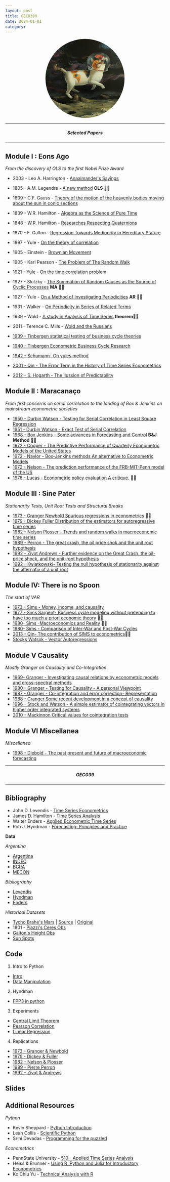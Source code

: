 ```yaml
---
layout: post
title: GEC0390
date: 2024-01-01
category:
---
```



<!-- # <center> Time Series </center> -->







<!-- Greetings, time series enthusiasts!
I'm thrilled to welcome you to this exciting voyage through the realm of time series analysis. As your guide, I extend a warm invitation to embark on this enlightening journey with me. This platform is your personal portal to a wealth of knowledge, constantly refreshed to enhance your learning experience. Here, you'll discover a curated collection of resources tailored to complement our studies, including thought-provoking papers, diverse datasets, and invaluable code snippets. My goal is to equip you with the tools and insights needed to excel in the fascinating world of time series analysis. So let's dive in together, explore the possibilities, and embark on this enriching adventure! -->


<!-- ![alt text](/public/img/JIVB_3.png) -->
<div style="text-align:center;">
    <img src="/public/code/Jaki_Charrua_gatodelespacio.jpg" alt="alt text" width="250" height="250" style="border-radius: 50%;">
</div>


---
##### <center> Selected Papers </center>
---

<!-- - [1931 - Gilbert Walker - On periodicity of series of related terms](/public/papers/T2_-_1931_-_Gilbert_Walker_-_On_periodicity_of_series_of_related_terms.pdf) -->



Module I : Eons Ago
---

<!-- *“All things originate from one another and vanish into one another
According to necessity
They give each other justice and recompense for injustice
In conformity with the order of time.”
-Anaximander -->

*From the discovery of OLS to the first Nobel Prize Award*

- 2003 - Leo A. Harrington - [Anaximander's Sayings](/public/papers/anaximander.pdf)

- 1805 - A.M. Legendre - [A new method](/public/papers/1.1_1805_Legendre_A_new_method.pdf)  **OLS** 🐱‍🚀
- 1809 - C.F. Gauss - [Theory of the motion of the heavenly bodies moving about the sun in conic sections](/public/papers/1.2_1809_Gauss_Theory_of_the_motion_of_the_heavenly_bodies_moving_about_the_sun_in_conic_sections.pdf)
- 1839 - W.R. Hamilton - [Algebra as the Science of Pure Time](https://www.maths.tcd.ie/pub/HistMath/People/Hamilton/PureTime/PureTime.pdf)
- 1848 - W.R. Hamilton - [Researches Respecting Quaternions](https://www.maths.tcd.ie/pub/HistMath/People/Hamilton/ResQuat/ResQuat.pdf)
- 1870 - F. Galton - [Regression Towards Mediocrity in Hereditary Stature](/public/papers/2_-_1870_-_Galton_-_Regression_Towards_Mediocrity_in_Hereditary_Stature.pdf)
- 1897 - Yule - [On the theory of correlation](/public/papers/T1_-1897_-_Yule_-_On_the_theory_of_correlation.pdf)
- 1905 - Einstein - [Brownian Movement](/public/papers/T3.5_-_1905_-_Einstein_-_Brownian_Movement.pdf)
- 1905 - Karl Pearson - [The Problem of The Random Walk](/public/papers/T3.5_-_1905_-_Karl_Pearson_-_The_Problem_of_The_Random_Walk.pdf)
- 1921 - Yule - [On the time correlation problem](/public/papers/T2_-1921-_Yule_-_On_the_time_correlation_problem.pdf)
- 1927 - Slutzky - [The Summation of Random Causes as the Source of Cyclic Processes](/public/papers/T2_-_1927_-_Slutzky_-_The_Summation_of_Random_Causes_as_the_Source_of_Cyclic_Processes.pdf)  **MA** 🐱‍🚀
- 1927 - Yule - [On a Method of Investigating Periodicities](/public/papers/T2_-_1927_-_Yule_-_On_a_Method_of_Investigating_Periodicities.pdf) **AR** 🐱‍🚀
- 1931 - Walker - [On Periodicity in Series of Related Terms](/public/papers/T2_-_1931_-_Walker.pdf)
- 1939 - Wold - [A study in Analysis of Time Series](/public/papers/T2_-_1939_-_Wold_-_A_study_in_Analysis_of_Time_Series.pdf) **theorem**🐱‍🚀
- 2011 - Terence C. Mills - [Wold and the Russians](/public/papers/T2-_a_falta_de_Wold-_mills2011_-_Wold_and_the_Russians.pdf)  
- [1939 - Tinbergen statistical testing of business cycle theories](/public/papers/1.3_1939_Tinbergen_statistical_testing_of_business_cycle_theories.pdf)
- [1940 - Tinbergen Econometric Business Cycle Research](/public/papers/1.4_1940_Tinbergen_Econometric_Business_Cycle_Research.pdf)
- [1942 - Schumann- On yules method ](/public/papers/T2_-_1942_-_Schumann-_On_yules_method_.pdf)

- [2001 - Qin - The Error Term in the History of Time Series Econometrics](/public/papers/T6_-_VAR_-_2001_-_Qin_-_The_Error_Term_in_the_History_of_Time_Series_Econometrics.pdf)
- [2012 - S. Hogarth - The Ilussion of Predictability](/public/papers/ilussion.pdf)




Module II : **Maracanaço**
---

*From first concerns on serial correlation to the landing of Box & Jenkins on mainstream econometric societies*


- [1950 - Durbin Watson  - Testing for Serial Correlation in Least Square Regression](/public/papers/T1_-_1950_-_Durbin_Watson__-_Testing_for_Serial_Correlation_in_Least_Square_Regression.pdf)
- [1951 - Durbin Watson - Exact Test of Serial Correlation](/public/papers/T1_-_1951_-_Durbin_Watson_-_Exact_Test_of_Serial_Correlation.pdf)
- [1968 - Box Jenkins - Some advances in Forecasting and Control](/public/papers/T3_-_1968_-_Box_Y_Jenkins_-_Some_advances_in_Forecasting_and_Control.pdf) **B&J Method** 🐱‍🚀
- [1972 - Cooper - The Predictive Performance of Quarterly Econometric Models of the United States](/public/papers/T3_-1972_-cooper_-_The_Predictive_Performance_of_Quarterly_Econometric_Models_of_the_United_States.pdf)
- [1972 - Naylor - Box-Jenkins methods  An alternative to Econometric Models](/public/papers/T3_-_1972_-_Naylor_-_Box-Jenkins_methods__An_alternative_to_Econometric_Models.pdf)
- [1972 - Nelson - The prediction performance of the FRB-MIT-Penn model of the US](/public/papers/T3_-_1972_-_Nelson_-_The_prediction_performance_of_the_FRB-MIT-Penn_model_of_the_US.pdf)
- [1976 - Lucas - Econometric policy evaluation A critique.](/public/papers/T2.5_-1976_-_Lucas_-_Econometric_policy_evaluation_A_critique..pdf) 🐱‍🚀


Module III : **Sine Pater**
---

*Stationarity Tests, Unit Root Tests and Structural Breaks*


- [1973 - Granger Newbold  Spurious regressions in econometrics](/public/papers/T4_-_1973_Granger_Newbold__Spurious_regressions_in_econometrics.pdf) 🐱‍🚀
- [1979 - Dickey Fuller Distribution of the estimators for autoregressive time series](/public/papers/T4_-_1979_-_Dickey_Fuller_Distribution_of_the_estimators_for_autoregressive_time_series.pdf)
- [1982 - Nelson Plosser - Trends and random walks in macroeconomic time series](/public/papers/T4_-1982_-_nelson_y_plosser_-_Trends_and_random_walks_in_macroeconomic_time_series.pdf)
- [1989 - Perron - The great crash, the oil price shok and the unit root hypothesis](/public/papers/T4_-1989_-_perron_-_the_great_crash,_the_oil_price_shok_and_the_unit_root_hypothesis.pdf)
- [1992 - Zivot Andrews - Further evidence on the Great Crash, the oil-price shock, and the unit-root hypothesis](/public/papers/T4_-1992_-zivot&andrews_-_Further_evidence_on_the_Great_Crash,_the_oil-price_shock,_and_the_unit-root_hypothesis.pdf)
- [1992 - Kwiatkowski- Testing the null hypothesis of stationarity against the alternativ of a unit root](/public/papers/T4_-_1992_-_Kwiatkowski-_Testing_the_null_hypothesis_of_stationarity_against_the_alternativ_of_a_unit_root.pdf)


Module IV: **There is no Spoon**
---
*The start of VAR*



- [1973 - Sims - Money, income, and causality](/public/papers/T6_-_VAR_-_1973_-_Sims_-_Money,_income,_and_causality.pdf)
- [1977 - Sims Sargent- Business cycle modeling without pretending to have too much a priori economic theory](/public/papers/T6_-_VAR_-1977_-_Sims_Sargent-_Business_cycle_modeling_without_pretending_to_have_too_much_a_priori_economic_theory.pdf) 🐱‍🚀
- [1980- Sims -Macroeconomics and Reality](/public/papers/T6_-_VAR_-_1980-_Sims_-Macroeconomics_and_Reality.pdf) 🐱‍🚀
- [1980- Sims - Comparison of Inter-War and Post-War Cycles](/public/papers/T6_-_VAR_-_1980-_Sims_-_COMPARISON_OF_INTERWAR_AND_POSTWAR_CYCLES.pdf)
- [2013 - Qin- The contribution of SIMS to econometrics](/public/papers/T6_-_VAR_-_2013_-_The_contribution_of_SIMS_to_econometrics.pdf)🐱‍🚀
- [Stocks Watsok - Vector Autoregressions](/public/papers/T6_-_VAR_-_stocks&watsok_-_Vector_Autoregressions.pdf)


Module V Causality
---
*Mostly Granger on Causality and Co-Integration*

- [1969- Granger -  Investigating causal relations by econometric models and cross-spectral methods](/public/papers/T5__-_1969-_Granger_-__Investigating_causal_relations_by_econometric_models_and_cross-spectral_methods.pdf)
- [1980 - Granger - Testing for Causality - A personal Viewpoint](/public/papers/T5__-_1980_-_Granger_-_Testing_for_Causality_-_A_personal_Viewpoint.pdf)
- [1987 - Granger -  Co-integration and error correction- Representation](/public/papers/T5__-_1987_-_Granger_-__Co-integration_and_error_correction-_Representation.pdf)
- [1988 - Granger Some recent development in a concept of causality](/public/papers/T5__-_1988_-_Granger_Some_recent_development_in_a_concept_of_causality.pdf)
- [1996 - Stock and Watson - A simple estimator of cointegrating vectors in higher order integrated systems](/public/papers/T5_-_1996_-_Stock_and_Watson_-_A_simple_estimator_of_cointegrating_vectors_in_higher_order_integrated_systems.pdf)
- [2010 - Mackinnon Critical values for cointegration tests](/public/papers/T5_-_2010_-_Mackinnon_Critical_values_for_cointegration_tests.pdf)

<!-- - [2023 - Causal Discovery for Temporal Data](/public/papers/T7_-_2023_-_Causal_Discovery_for_Temporal_Data.pdf) -->


<!-- Module VI The man they didn't listen to
---
*Mandelbrot's observations on Stock Markets*
- [1997 - On the Meaning and Use of Kurtosis](/public/papers/T7_-_1997_-_On_the_Meaning_and_Use_of_Kurtosis.pdf)

- [1963 - Mandelbrot - New Methods in Statistical Economics](/public/papers/T7_-1963_-Mandelbrot_-_New_Methods_in_Statistical_Economics.pdf)
- [1963 - Mandelbrot - Variation of Certain Speculative Prices](/public/papers/T7_-1963_-Mandelbrot_-_Variation_of_Certain_Speculative_Prices.pdf)
- [1985 - Mandelbrot - Self-affine fractals and fractal dimension](/public/papers/T7_-Mandelbrot_-1985-__Self-affine_fractals_and_fractal_dimension.pdf)
- [2010 - Mandelbrot- Fractals in Financial Markets](/public/papers/T7_-Mandelbrot_-2010_-__Fractals_in_Financial_Markets.pdf)
- [2013 - Where Do Thin Tails Come From](/public/papers/T8_-_Where_Do_Thin_Tails_Come_From.pdf)
- [2023 - On single point forecasts for fat-tailed variables](/public/papers/T7_-_2023_-_On_single_point_forecasts_for_fat-tailed_variables.pdf)

- [ - Fundamentals of Heavy Tails](/public/papers/T8_-The_Fundamentals_of_Heavy_Tails.pdf)
- [2023 - The fundamentals of heavy tails  Properties, emergence, and estimation](/public/papers/T7_-_2023_-_The_fundamentals_of_heavy_tails__Properties,_emergence,_and_estimation.pdf)
- [ - Statistical Consequences of Fat Tails](/public/papers/T7_-_Statistical_Consequences_of_Fat_Tails.pdf)
- [2009- Lecturing birds on flying - Can mathematical theories destroy the financial markets](/public/papers/T8_-_2009-_Lecturing_birds_on_flying_-_Can_mathematical_theories_destroy_the_financial_markets.pdf)
- [2015 - Black Swans and the Domains of Statistics](/public/papers/T8_-_2015_-_Black_Swans_and_the_Domains_of_Statistics.pdf) -->


<!-- Module  Risk and Uncertainty
---
*Papers on general topics*
- [2009 - The six mistakes executives make in risk management](/public/papers/T8_-_2009_-_The_six_mistakes_executives_make_in_risk_management.pdf)
- [2009 - We Don't Quite Know What We are Talking About When We Talk About Volatility](/public/papers/T8_-_2009_-_We_Don't_Quite_Know_What_We_are_Talking_About_When_We_Talk_About_Volatility.pdf)

- [2009 - Errors, robustness, and the fourth quadrant](/public/papers/T8_-_2009_-_Errors,_robustness,_and_the_fourth_quadrant.pdf)

- [2015 - Decision making and planning under low levels of predictability](/public/papers/T8_-_2015_-_Decision_making_and_planning_under_low_levels_of_predictability.pdf)

- [T7 - - - 2023 - MorganStanley - Methods to Assess Confidence Under Uncertainty](/public/papers/T7_-_2023_-_MorganStanley_-_Methods_to_Assess_Confidence_Under_Uncertainty.pdf) -->


Module VI Miscellanea
---
*Miscellanea*

<!-- **Summaries** -->

- [1998 - Diebold - The past present and future of macroeconomic forecasting](/public/papers/T0_-_1998_-_Diebold_-_The_past_present_and_future_of_macroeconomic_forecasting.pdf)


<!-- silenciamos desde aca
- [2015 - Time series forecasting for nonlinear and non-stationary processes: a review and comparative study](/public/papers/T0_-_Timeseriesforecastingfornonlinearandnonstationaryprocessesareviewandcomparativestudy.pdf)

- [2017 - hansen - Time Series Econometrics in Macroeconomics and Finance](/public/papers/T0_-_2017_-_hansen_-_Time_Series_Econometrics_in_Macroeconomics_and_Finance.pdf)

- [2021 - Time Series Analysis and Modeling to Forecast - a Survey ](/public/papers/T0_-_2021_-_Time_Series_Analysis_and_Modeling_to_Forecast_-_a_Survey_.pdf)

- [2022 Forecast combinations](/public/papers/T0_-_2022_Forecast_combinations.pdf)

- [- Time Series Analysis and Modeling to Forecast- a Survey](/public/papers/T0_-_Time_Series_Analysis_and_Modeling_to_Forecast-_a_Survey.pdf)
silenciamos hasta aca -->


<!-- **Ergodicity** -->

<!-- - [2010 - Peters - Optimal leverage from non-ergodicity](/public/papers/T8_-_2010_-_Peters_-_Optimal_leverage_from_non-ergodicity.pdf)
- [2011 - Option traders use (very) sophisticated heuristics, never the Black-Scholles model](/public/papers/T8_-_2011_-_Option_traders_use_(very)_sophisticated_heuristics,_never_the_Black-Scholles_model.pdf) -->
<!-- - [2011 - Peters - Menger 1934 revisited](/public/papers/T8_-_2011_-_Peters_-_Menger_1934_revisited.pdf)
- [2011 - Peters - The time resolution of the St. Petersburg Paradox](/public/papers/T8_-_2011_-_Peters_-_The_time_resolution_of_the_St._Petersburg_Paradox.pdf)
- [2015 - Peters - Evaluating gambles using dynamics](/public/papers/T8_-_2015_-_Peters_-_Evaluating_gambles_using_dynamics.pdf)
- [2017 -Gini estimation under infinite variance](/public/papers/T7_-_2017_-Gini_estimation_under_infinite_variance.pdf)
- [2023 - Growing inequality in systems showing Zipf’s law](/public/papers/T7_-_2023_-_Growing_inequality_in_systems_showing_Zipf’s_law.pdf)

- [2012 - Mathematical Definition, Mapping, and Detection of Fragility](/public/papers/T8_-_2012_-_Mathematical_Definition,_Mapping,_and_Detection_of_Fragility.pdf)
- [2013 - Peters - Ergodicity breaking in geometric Brownian motion](/public/papers/T8_-_2013_-_Peters_-_Ergodicity_breaking_in_geometric_Brownian_motion.pdf) -->
<!-- - [T8 - - - 2011 - The Black Swan of Cairo](/public/papers/T8_-_2011_-_The_Black_Swan_of_Cairo.pdf) -->

<!-- - [T8 - - - 2015 - Peters - An evolutionary advantage of cooperation](/public/papers/T8_-_2015_-_Peters_-_An_evolutionary_advantage_of_cooperation.pdf)
- [T8 - - - 2016 - Peters - Far from equilibrium Wealth reallocation in the United States](/public/papers/T8_-_2016_-_Peters_-_Far_from_equilibrium_Wealth_reallocation_in_the_United_States.pdf)
- [T8 - - - 2017 - Peters - Insurance makes wealth grow faster](/public/papers/T8_-_2017_-_Peters_-_Insurance_makes_wealth_grow_faster.pdf)
- [T8 - - - 2018 - Peters - The sum of log-normal variates in geometric brownian motion](/public/papers/T8_-_2018_-_Peters_-_The_sum_of_log-normal_variates_in_geometric_brownian_motion.pdf)
- [T8 - - - 2020 - Peters - Leverage efficiency](/public/papers/T8_-_2020_-_Peters_-_Leverage_efficiency.pdf)
- [T8 - - - Bitcoin, Currencies, and Fragility](/public/papers/T8_-_Bitcoin,_Currencies,_and_Fragility.pdf)
- [T8 - - - Mark Spitznagel - Safe Haven  Investing for Financial Storms-Wiley (2021)](/public/papers/T8_-_Mark_Spitznagel_-_Safe_Haven__Investing_for_Financial_Storms-Wiley_(2021).pdf) -->
<!-- **Volatility**
- [1990 - Bollerslev - Modelling the coherence in short-run nominal exchange rates: a multivariate generalized ARCH model](/public/papers/T9_-_MODELOS_GARCH_-_PAPER_INICIAL.pdf)

**Specific but without propper module**

- [1956 - J.L.Kelly. - A New Interpretation of Information Rate](/public/papers/T0_-_1956_-_J.L.Kelly._-_A_New_Interpretation_of_Information_Rate.pdf)

- [1969 - The combination of Forecasts](/public/papers/T7_-_1969_-_The_combination_of_Forecasts.pdf)

- [2004 - Relationships among some univariate distributions](/public/papers/T0_-_2004_-_Relationships_among_some_univariate_distributions.pdf)
- [2008 - Univariate Distribution Relationships](/public/papers/T0_-_2008_-_Univariate_Distribution_Relationships.pdf)

- [2022 - why do trees still outperform deep learning models for tabular data](/public/papers/T7_-_2022_-_why_do_trees_still_outperform_deep_learning_models_for_tabular_data.pdf)
- [2023 -Forecasting Large Realized Covariance Matrices](/public/papers/T7_-_2023_-Forecasting_Large_Realized_Covariance_Matrices.pdf)
- [The ontology of the Economic in Aristotle](/public/papers/T0_-_x_-The_ontology_of_the_Economic_in_Aristotle.pdf) -->


<!-- - [2019 - Fooled by Correlation Common Misinterpretations in Social Sciences](/public/papers/T8_-2019_-_Fooled_by_Correlation_Common_Misinterpretations_in_Social_Sciences.pdf)
- [2001 - Stanton - Galton Pearson and the Peas A Brief History of Linear Regression for Statistics Instructors](/public/papers/T1_-_2001_-_Stanton_-_Galton_Pearson_and_the_Peas_A_Brief_History_of_Linear_Regression_for_Statistics_Instructors.pdf)
- [2021  -Krashniak - Francis Galton’s regression towards mediocrity and the stability of types](/public/papers/T1_-_2021__-Krashniak_-_Francis_Galton’s_regression_towards_mediocrity_and_the_stability_of_types.pdf)
- [1996 - Maeshiro - Teaching Regressions with a Lagged Dependent Variable and Autocorrelated Disturbances](/public/papers/T1_-_LDV_-_1996_-_maeshiro_-_Teaching_Regressions_with_a_Lagged_Dependent_Variable_and_Autocorrelated_Disturbances.pdf)
- [2006  - Keele-kelly -The Ins and Outs of Lagged Depenent Variables](/public/papers/T1_-_LDV_-_2006__-_Keele-kelly_-The_Ins_and_Outs_of_Lagged_Depenent_Variables.pdf) -->








<!-- ---
##### <center> Reviews </center>
---

**2023**
>*"Recomiendo la materia de Series de tiempo porque pienso que se dice o la opoinion en general es que es una materia muy dificil y que por eso nadie la cursa ni se anota, pero mi experiencia este cuatrimestre fue muy buena. Me gusto econometría y por eso decidi anotarme, los conceptos que aprendí son muy utiles pas que nada para desarrollar un perfil mas analitico y tambien pienso que a la hora de hacer la tesis, agregan mucho valor."*

>*"Creo q es una materia con un contenido muy útil y muy bueno. Temas q son muy novedosos y utilizados en todos los ámbitos. Es una materia desafiante y a la vez flexible y dinámica. La modalidad es hibrida, muy cómoda para el alumno y con poca carga horaria. Es una optativa q la recomendaría 100 porciento"*

>*"La recomiendo mucho si te gusto econometria es una continuación de esa materia y también sirve mucho si tenes que manejar datos para la tesis ya que te permite dar un análisis mejor a la hora de escribirla"*

>*"Es casi una materia fundamental hoy en dia si en el dia a dia te dedicas a usar series temporales y no de corte trasversal o si queres dedicarte a la academia"*

>*"Si no les gusta econometría no se anoten. No es una materia imposible pero te tiene que gustar"*

>*"La recomiendo si les gusto la materia econometría y les interesa programar"* -->





---
##### <center> GEC039  </center>
---

Bibliography
---

- John D. Levendis - [Time Series Econometrics](https://www.amazon.com/-/es/Levendis/dp/3319982818)
- James D. Hamilton - [Time Series Analysis](https://www.amazon.com/-/es/James-D-Hamilton-ebook/dp/B08DL8TCSB?ref_=ast_author_mpb)
- Walter Enders - [Applied Econometric Time Series](https://www.amazon.com/Applied-Econometric-Wiley-Probability-Statistics-ebook/dp/B00P6SS6RA)
- Rob J. Hyndman - [Forecasting: Principles and Practice ](https://otexts.com/fpp3/)







**Data**

*Argentina*

- [Argentina](https://datos.gob.ar/)
- [INDEC](https://www.indec.gob.ar/)
- [BCRA](https://www.bcra.gob.ar/default.asp)
- [MECON](https://www.argentina.gob.ar/economia)


*Bibliography*

- [Levendis](/public/data/levendis_stata_data.rar)
- [Hyndman](/public/data/hyndman_data.rar)
- [Enders](/public/data/db_enders.rar)

*Historical Datasets*
- [Tycho Brahe's Mars](/public/data/mars.xls) | [Source](https://www.pafko.com/tycho/home.html) | [Original](http://www5.kb.dk/manus/vmanus/2011/dec/ha/object77724/da/#kbOSD-0=page:1)
- 1801 - [Piazzi's Ceres Obs](/public/data/Ceres-Beobachtung_von_Piazzi.png)
- [Galton's Height Obs](/public/data/galton.zip)
- [Sun Spots](https://www.swpc.noaa.gov/products/solar-cycle-progression)



Code
---

1. Intro to Python
- [Intro](/public/code/1_Introduction_to_Python.ipynb)
- [Data Manipulation](/public/code/2_Data_Manipulation.ipynb)

2. Hyndman
- [FPP3 in python](/public/code/fpp3.rar)

3.  Experiments
- [Central Limit Theorem](/public/code/exp_0_central_limit_theorem.ipynb)
- [Pearson Correlation](/public/code/exp_0_pearson_correlation.ipynb)
- [Linear Regression](/public/code/exp_1_linear_regression_assumptions.ipynb)
 <!-- - [ARMA](/public/code/exp_2_ARMA_macrodemos.ipynb)' -->

  <!-- - [Jaki_Charrua_gatodelespacio.jpg](/public/code/Jaki_Charrua_gatodelespacio.jpg), -->

4. Replications
 - [1973 - Granger & Newbold](/public/code/rep_1973_granger_&_newbold.ipynb)
 - [1979 - Dickey & Fuller](/public/code/rep_1979-Dickey_Fuller_Distribution.ipynb)
 - [1982 - Nelson & Plosser](/public/code/rep_1982-nelson_&_plosser.ipynb)
 - [1989 - Pierre Perron](/public/code/rep_1989_perron.ipynb)
 - [1992 - Zivot & Andrews](/public/code/rep_1992_zivot_&_andrews.ipynb)

 Slides
 ---

 <!-- [SdT0](https://docs.google.com/presentation/d/1moOVMYArMowjpXF3f02Ru1Ff4PGHC5t4eHvKKmb3c7k/edit?usp=drive_link) || [SdT1](https://docs.google.com/presentation/d/1lK4kqlX1ITiQ1a7aB3KOsc3lokvNItYXqJvrj4ktkn8/edit?usp=drive_link) || [SdT2](https://docs.google.com/presentation/d/1793AF1BEcRceKLCAgUzQDjer9ONECumPdJ5XcVveqCs/edit?usp=drive_link) || [SdT3](https://docs.google.com/presentation/d/1793AF1BEcRceKLCAgUzQDjer9ONECumPdJ5XcVveqCs/edit?usp=drive_link) || [SdT4](https://docs.google.com/presentation/d/1XY3443gzUELNhQvbSsSIxIR424BRq7nVcpYFCP6kYsU/edit?usp=drive_link) || [SdT5](https://docs.google.com/presentation/d/1O6nuQGuac0bTLAzqOpPSpSKj4q4S8cxqpT71SOFjM9Y/edit?usp=drive_link) || [SdT6](https://docs.google.com/presentation/d/1ZZeuN91BcNR542KzCorF4uvXAbBAcHK2TyMDSuuBBHc/edit?usp=drive_link) || -->


Additional Resources
---


*Python*
 - Kevin Sheppard  - [Python Introduction](https://www.kevinsheppard.com/teaching/python/course/)
 - Leah Collis - [Scientific Python ](https://web.stanford.edu/class/cme193/syllabus.html)
 - Srini Devadas - [Programming for the puzzled](https://ocw.mit.edu/courses/6-s095-programming-for-the-puzzled-january-iap-2018/pages/syllabus/)   

 *Econometrics*
 - PennState University  - [510 - Applied Time Series Analysis](https://online.stat.psu.edu/stat510/)
 - Heiss & Brunner - [Using R, Python and Julia for Introductory Econometrics](http://www.upfie.net/)
 - Ko Chiu Yu - [Technical Analysis with R](https://bookdown.org/kochiuyu/Technical-Analysis-with-R/)
